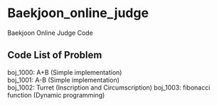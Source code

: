 # Baekjoon_online_judge
Baekjoon Online Judge Code

## Code List of Problem
boj_1000: A+B (Simple implementation)  
boj_1001: A-B (Simple implementation)  
boj_1002: Turret (Inscription and Circumscription) 
boj_1003: fibonacci function (Dynamic programming)  
